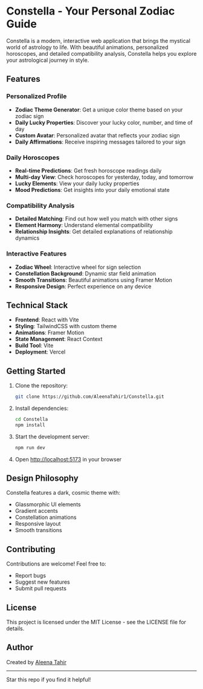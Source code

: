 # Constella - Your Personal Zodiac Guide

Constella is a modern, interactive web application that brings the mystical world of astrology to life. With beautiful animations, personalized horoscopes, and detailed compatibility analysis, Constella helps you explore your astrological journey in style.

## Features

### Personalized Profile
- **Zodiac Theme Generator**: Get a unique color theme based on your zodiac sign
- **Daily Lucky Properties**: Discover your lucky color, number, and time of day
- **Custom Avatar**: Personalized avatar that reflects your zodiac sign
- **Daily Affirmations**: Receive inspiring messages tailored to your sign

### Daily Horoscopes
- **Real-time Predictions**: Get fresh horoscope readings daily
- **Multi-day View**: Check horoscopes for yesterday, today, and tomorrow
- **Lucky Elements**: View your daily lucky properties
- **Mood Predictions**: Get insights into your daily emotional state

### Compatibility Analysis
- **Detailed Matching**: Find out how well you match with other signs
- **Element Harmony**: Understand elemental compatibility
- **Relationship Insights**: Get detailed explanations of relationship dynamics

### Interactive Features
- **Zodiac Wheel**: Interactive wheel for sign selection
- **Constellation Background**: Dynamic star field animation
- **Smooth Transitions**: Beautiful animations using Framer Motion
- **Responsive Design**: Perfect experience on any device

## Technical Stack

- **Frontend**: React with Vite
- **Styling**: TailwindCSS with custom theme
- **Animations**: Framer Motion
- **State Management**: React Context
- **Build Tool**: Vite
- **Deployment**: Vercel

## Getting Started

1. Clone the repository:
   ```bash
   git clone https://github.com/AleenaTahir1/Constella.git
   ```

2. Install dependencies:
   ```bash
   cd Constella
   npm install
   ```

3. Start the development server:
   ```bash
   npm run dev
   ```

4. Open [http://localhost:5173](http://localhost:5173) in your browser

## Design Philosophy

Constella features a dark, cosmic theme with:
- Glassmorphic UI elements
- Gradient accents
- Constellation animations
- Responsive layout
- Smooth transitions

## Contributing

Contributions are welcome! Feel free to:
- Report bugs
- Suggest new features
- Submit pull requests

## License

This project is licensed under the MIT License - see the LICENSE file for details.

## Author

Created by [Aleena Tahir](https://github.com/AleenaTahir1)

---

 Star this repo if you find it helpful!
